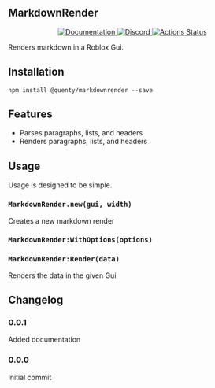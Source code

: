 ## MarkdownRender
<div align="center">
  <a href="http://quenty.github.io/api/">
    <img src="https://img.shields.io/badge/docs-website-green.svg" alt="Documentation" />
  </a>
  <a href="https://discord.gg/mhtGUS8">
    <img src="https://img.shields.io/badge/discord-nevermore-blue.svg" alt="Discord" />
  </a>
  <a href="https://github.com/Quenty/NevermoreEngine/actions">
    <img src="https://github.com/Quenty/NevermoreEngine/workflows/luacheck/badge.svg" alt="Actions Status" />
  </a>
</div>

Renders markdown in a Roblox Gui.

## Installation
```
npm install @quenty/markdownrender --save
```

## Features

* Parses paragraphs, lists, and headers
* Renders paragraphs, lists, and headers

## Usage
Usage is designed to be simple.

### `MarkdownRender.new(gui, width)`
Creates a new markdown render

### `MarkdownRender:WithOptions(options)`

### `MarkdownRender:Render(data)`
Renders the data in the given Gui


## Changelog

### 0.0.1
Added documentation

### 0.0.0
Initial commit